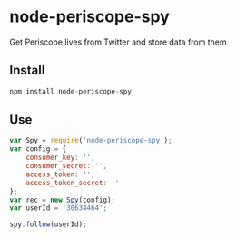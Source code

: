 # node-periscope-spy
Get Periscope lives from Twitter and store data from them

## Install
```js
npm install node-periscope-spy
```

## Use
```js
var Spy = require('node-periscope-spy');
var config = {
	consumer_key: '',
	consumer_secret: '',
	access_token: '',
	access_token_secret: ''
};
var rec = new Spy(config);
var userId = '30634464';

spy.follow(userId);
```
